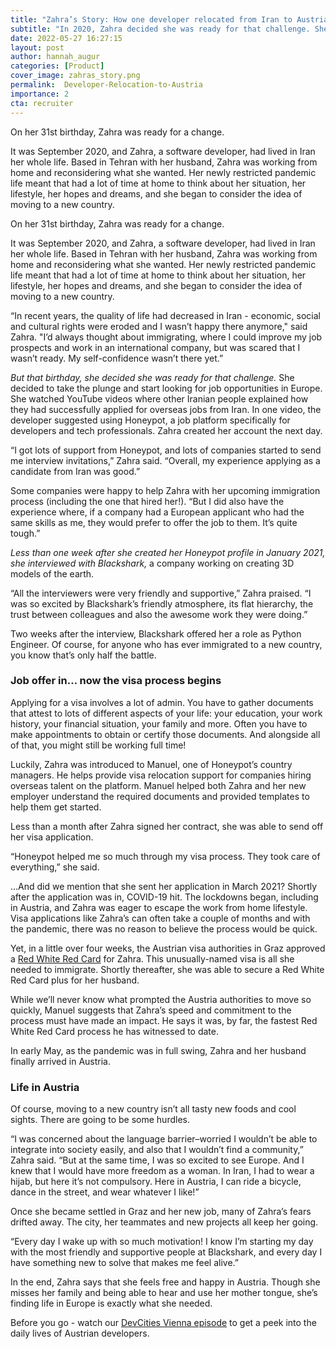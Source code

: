 ```yaml
---
title: "Zahra’s Story: How one developer relocated from Iran to Austria"
subtitle: "In 2020, Zahra decided she was ready for that challenge. She decided to take the plunge and start looking for job opportunities in Europe."
date: 2022-05-27 16:27:15
layout: post
author: hannah_augur
categories: [Product]
cover_image: zahras_story.png
permalink:  Developer-Relocation-to-Austria
importance: 2
cta: recruiter
---
```


On her 31st birthday, Zahra was ready for a change.

It was September 2020, and Zahra, a software developer, had lived in Iran her whole life. Based in Tehran with her husband, Zahra was working from home and reconsidering what she wanted. Her newly restricted pandemic life meant that had a lot of time at home to think about her situation, her lifestyle, her hopes and dreams, and she began to consider the idea of moving to a new country.

<!--more-->

On her 31st birthday, Zahra was ready for a change.

It was September 2020, and Zahra, a software developer, had lived in Iran her whole life. Based in Tehran with her husband, Zahra was working from home and reconsidering what she wanted. Her newly restricted pandemic life meant that had a lot of time at home to think about her situation, her lifestyle, her hopes and dreams, and she began to consider the idea of moving to a new country.

“In recent years, the quality of life had decreased in Iran - economic, social and cultural rights were eroded and I wasn’t happy there anymore," said Zahra. "I’d always thought about immigrating, where I could improve my job prospects and work in an international company, but was scared that I wasn’t ready. My self-confidence wasn’t there yet.”

*But that birthday, she decided she was ready for that challenge.* She decided to take the plunge and start looking for job opportunities in Europe. She watched YouTube videos where other Iranian people explained how they had successfully applied for overseas jobs from Iran. In one video, the developer suggested using Honeypot, a job platform specifically for developers and tech professionals. Zahra created her account the next day.

“I got lots of support from Honeypot, and lots of companies started to send me interview invitations,” Zahra said. “Overall, my experience applying as a candidate from Iran was good.”

Some companies were happy to help Zahra with her upcoming immigration process (including the one that hired her!). “But I did also have the experience where, if a company had a European applicant who had the same skills as me, they would prefer to offer the job to them. It’s quite tough.”

*Less than one week after she created her Honeypot profile in January 2021, she interviewed with Blackshark,* a company working on creating 3D models of the earth.

“All the interviewers were very friendly and supportive,” Zahra praised. “I was so excited by Blackshark’s friendly atmosphere, its flat hierarchy, the trust between colleagues and also the awesome work they were doing.”

Two weeks after the interview, Blackshark offered her a role as Python Engineer. Of course, for anyone who has ever immigrated to a new country, you know that’s only half the battle.

### Job offer in… now the visa process begins

Applying for a visa involves a lot of admin. You have to gather documents that attest to lots of different aspects of your life: your education, your work history, your financial situation, your family and more. Often you have to make appointments to obtain or certify those documents. And alongside all of that, you might still be working full time! 

Luckily, Zahra was introduced to Manuel, one of Honeypot’s country managers. He helps provide visa relocation support for companies hiring overseas talent on the platform. Manuel helped both Zahra and her new employer understand the required documents and provided templates to help them get started.

Less than a month after Zahra signed her contract, she was able to send off her visa application. 

“Honeypot helped me so much through my visa process. They took care of everything,” she said.

...And did we mention that she sent her application in March 2021? Shortly after the application was in, COVID-19 hit. The lockdowns began, including in Austria, and Zahra was eager to escape the work from home lifestyle. Visa applications like Zahra’s can often take a couple of months and with the pandemic, there was no reason to believe the process would be quick.

Yet, in a little over four weeks, the Austrian visa authorities in Graz approved a [Red White Red Card](https://blog.honeypot.io/austria-work-visa-developers/) for Zahra. This unusually-named visa is all she needed to immigrate. Shortly thereafter, she was able to secure a Red White Red Card plus for her husband.

While we’ll never know what prompted the Austria authorities to move so quickly, Manuel suggests that Zahra’s speed and commitment to the process must have made an impact. He says it was, by far, the fastest Red White Red Card process he has witnessed to date.

In early May, as the pandemic was in full swing, Zahra and her husband finally arrived in Austria.

### Life in Austria

Of course, moving to a new country isn’t all tasty new foods and cool sights. There are going to be some hurdles.

“I was concerned about the language barrier–worried I wouldn’t be able to integrate into society easily, and also that I wouldn’t find a community,” Zahra said. “But at the same time, I was so excited to see Europe. And I knew that I would have more freedom as a woman. In Iran, I had to wear a hijab, but here it’s not compulsory. Here in Austria, I can ride a bicycle, dance in the street, and wear whatever I like!”

Once she became settled in Graz and her new job, many of Zahra’s fears drifted away. The city, her teammates and new projects all keep her going.

“Every day I wake up with so much motivation! I know I’m starting my day with the most friendly and supportive people at Blackshark, and every day I have something new to solve that makes me feel alive.” 

In the end, Zahra says that she feels free and happy in Austria. Though she misses her family and being able to hear and use her mother tongue, she’s finding life in Europe is exactly what she needed.


Before you go - watch our [DevCities Vienna episode](https://www.youtube.com/watch?v=SVWoLf5QyOA) to get a peek into the daily lives of Austrian developers.

